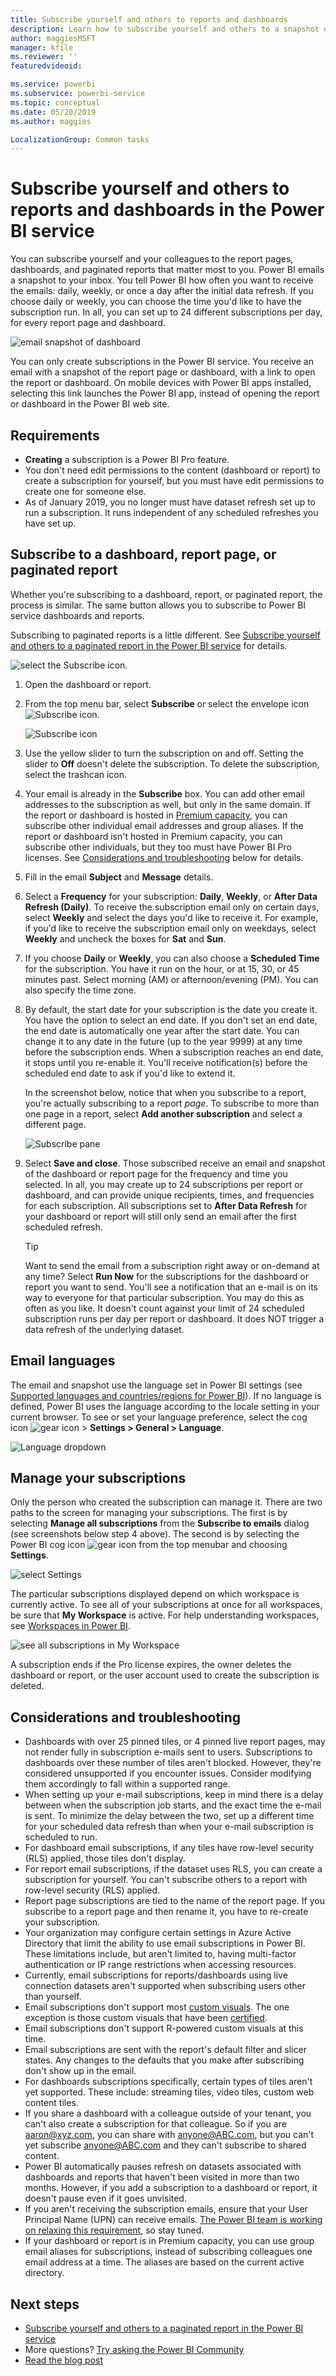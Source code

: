 ```yaml
---
title: Subscribe yourself and others to reports and dashboards
description: Learn how to subscribe yourself and others to a snapshot of a Power BI report page, dashboard, or paginated report.
author: maggiesMSFT
manager: kfile
ms.reviewer: ''
featuredvideoid: 

ms.service: powerbi
ms.subservice: powerbi-service
ms.topic: conceptual
ms.date: 05/20/2019
ms.author: maggies

LocalizationGroup: Common tasks
---
```

# Subscribe yourself and others to reports and dashboards in the Power BI service

You can subscribe yourself and your colleagues to the report pages, dashboards, and paginated reports that matter most to you. Power BI emails a snapshot to your inbox. You tell Power BI how often you want to receive the emails: daily, weekly, or once a day after the initial data refresh.  If you choose daily or weekly, you can choose the time you'd like to have the subscription run.  In all, you can set up to 24 different subscriptions per day, for every report page and dashboard.

![email snapshot of dashboard](media/service-report-subscribe/power-bi-dashboard-email-new.jpg) 

You can only create subscriptions in the Power BI service. You receive an email with a snapshot of the report page or dashboard, with a link to open the report or dashboard. On mobile devices with Power BI apps installed, selecting this link launches the Power BI app, instead of opening the report or dashboard in the Power BI web site.

## Requirements

- **Creating** a subscription is a Power BI Pro feature.
- You don't need edit permissions to the content (dashboard or report) to create a subscription for yourself, but you must have edit permissions to create one for someone else. 
- As of January 2019, you no longer must have dataset refresh set up to run a subscription.  It runs independent of any scheduled refreshes you have set up.  

## Subscribe to a dashboard, report page, or paginated report

Whether you're subscribing to a dashboard, report, or paginated report, the process is similar. The same button allows you to subscribe to Power BI service dashboards and reports.

Subscribing to paginated reports is a little different. See [Subscribe yourself and others to a paginated report in the Power BI service](paginated-reports-subscriptions.md) for details.
 
![select the Subscribe icon](media/service-report-subscribe/power-bi-subscribe-orientation.png).

1. Open the dashboard or report.
2. From the top menu bar, select **Subscribe** or select the envelope icon ![Subscribe icon](media/service-report-subscribe/power-bi-icon-envelope.png).
   
   ![Subscribe icon](media/service-report-subscribe/power-bi-subscribe-icon.png)

3. Use the yellow slider to turn the subscription on and off.  Setting the slider to **Off** doesn't delete the subscription. To delete the subscription, select the trashcan icon.

4. Your email is already in the **Subscribe** box. You can add other email addresses to the subscription as well, but only in the same domain. If the report or dashboard is hosted in [Premium capacity](service-premium-what-is.md), you can subscribe other individual email addresses and group aliases. If the report or dashboard isn't hosted in Premium capacity, you can subscribe other individuals, but they too must have Power BI Pro licenses. See [Considerations and troubleshooting](#considerations-and-troubleshooting) below for details. 

5. Fill in the email **Subject** and **Message** details. 

5. Select a **Frequency** for your subscription: **Daily**, **Weekly**, or **After Data Refresh (Daily)**.  To receive the subscription email only on certain days, select **Weekly** and select the days you'd like to receive it.  For example, if you'd like to receive the subscription email only on weekdays, select **Weekly** and uncheck the boxes for **Sat** and **Sun**.  

6. If you choose **Daily** or **Weekly**, you can also choose a **Scheduled Time** for the subscription.  You have it run on the hour, or at 15, 30, or 45 minutes past.  Select morning (AM) or afternoon/evening (PM). You can also specify the time zone.

7. By default, the start date for your subscription is the date you create it. You have the option to select an end date. If you don't set an end date, the end date is automatically one year after the start date. You can change it to any date in the future (up to the year 9999) at any time before the subscription ends. When a subscription reaches an end date, it stops until you re-enable it. You'll receive notification(s) before the scheduled end date to ask if you'd like to extend it.    

    In the screenshot below, notice that when you subscribe to a report, you're actually subscribing to a report *page*.  To subscribe to more than one page in a report, select **Add another subscription** and select a different page. 
      
   ![Subscribe pane](media/service-report-subscribe/power-bi-subscribe-pane.png)  

7. Select **Save and close**. Those subscribed receive an email and snapshot of the dashboard or report page for the frequency and time you selected. In all, you may create up to 24 subscriptions per report or dashboard, and can provide unique recipients, times, and frequencies for each subscription.  All subscriptions set to **After Data Refresh** for your dashboard or report will still only send an email after the first scheduled refresh.   
      
   > [!TIP]
   > Want to send the email from a subscription right away or on-demand at any time? Select **Run Now** for the subscriptions for the dashboard or report you want to send. You'll see a notification that an e-mail is on its way to everyone for that particular subscription.  You may do this as often as you like. It doesn't count against your limit of 24 scheduled subscription runs per day per report or dashboard. It does NOT trigger a data refresh of the underlying dataset. 
   > 
   > 
   
## Email languages

The email and snapshot use the language set in Power BI settings (see [Supported languages and countries/regions for Power BI](supported-languages-countries-regions.md)). If no language is defined, Power BI uses the language according to the locale setting in your current browser. To see or set your language preference, select the cog icon ![gear icon](media/service-report-subscribe/power-bi-settings-icon.png) > **Settings > General > Language**. 

![Language dropdown](media/service-report-subscribe/power-bi-language.png)

## Manage your subscriptions
Only the person who created the subscription can manage it.  There are two paths to the screen for managing your subscriptions.  The first is by selecting **Manage all subscriptions** from the **Subscribe to emails** dialog (see screenshots below step 4 above). The second is by selecting the Power BI cog icon ![gear icon](media/service-report-subscribe/power-bi-settings-icon.png) from the top menubar and choosing **Settings**.

![select Settings](media/service-report-subscribe/power-bi-subscribe-settings.png)

The particular subscriptions displayed depend on which workspace is currently active.  To see all of your subscriptions at once for all workspaces, be sure that **My Workspace** is active. For help understanding workspaces, see [Workspaces in Power BI](service-create-workspaces.md).

![see all subscriptions in My Workspace](media/service-report-subscribe/power-bi-subscriptions.png)

A subscription ends if the Pro license expires, the owner deletes the dashboard or report, or the user account used to create the subscription is deleted.

## Considerations and troubleshooting

* Dashboards with over 25 pinned tiles, or 4 pinned live report pages, may not render fully in subscription e-mails sent to users.  Subscriptions to dashboards over these number of tiles aren't blocked. However, they're considered unsupported if you encounter issues. Consider modifying them accordingly to fall within a supported range.
* When setting up your e-mail subscriptions, keep in mind there is a delay between when the subscription job starts, and the exact time the e-mail is sent.  To minimize the delay between the two, set up a different time for your scheduled data refresh than when your e-mail subscription is scheduled to run.
* For dashboard email subscriptions, if any tiles have row-level security (RLS) applied, those tiles don't display.  
* For report email subscriptions, if the dataset uses RLS, you can create a subscription for yourself. You can't subscribe others to a report with row-level security (RLS) applied.
* Report page subscriptions are tied to the name of the report page. If you subscribe to a report page and then rename it, you have to re-create your subscription.
* Your organization may configure certain settings in Azure Active Directory that limit the ability to use email subscriptions in Power BI.  These limitations include, but aren't limited to, having multi-factor authentication or IP range restrictions when accessing resources.
* Currently, email subscriptions for reports/dashboards using live connection datasets aren't supported when subscribing users other than yourself.
* Email subscriptions don't support most [custom visuals](power-bi-custom-visuals.md).  The one exception is those custom visuals that have been [certified](power-bi-custom-visuals-certified.md).  
* Email subscriptions don't support R-powered custom visuals at this time.  
* Email subscriptions are sent with the report's default filter and slicer states. Any changes to the defaults that you make after subscribing don't show up in the email.    
* For dashboards subscriptions specifically, certain types of tiles aren't yet supported.  These include: streaming tiles, video tiles, custom web content tiles.     
* If you share a dashboard with a colleague outside of your tenant, you can't also create a subscription for that colleague. So if you are aaron@xyz.com, you can share with anyone@ABC.com, but you can't yet subscribe anyone@ABC.com and they can't subscribe to shared content.      
* Power BI automatically pauses refresh on datasets associated with dashboards and reports that haven't been visited in more than two months.  However, if you add a subscription to a dashboard or report, it doesn't pause even if it goes unvisited.    
* If you aren't receiving the subscription emails, ensure that your User Principal Name (UPN) can receive emails. [The Power BI team is working on relaxing this requirement](https://community.powerbi.com/t5/Issues/No-Mail-from-Cloud-Service/idc-p/205918#M10163), so stay tuned. 
* If your dashboard or report is in Premium capacity, you can use group email aliases for subscriptions, instead of subscribing colleagues one email address at a time. The aliases are based on the current active directory. 

## Next steps

- [Subscribe yourself and others to a paginated report in the Power BI service](paginated-reports-subscriptions.md)
- More questions? [Try asking the Power BI Community](http://community.powerbi.com/)    
- [Read the blog post](https://powerbi.microsoft.com/blog/introducing-dashboard-email-subscriptions-a-360-degree-view-of-your-business-in-your-inbox-every-day/)
